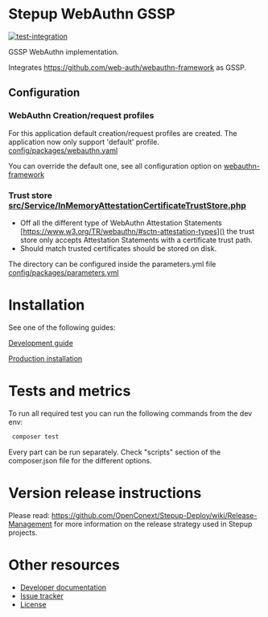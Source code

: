 Stepup WebAuthn GSSP
===================

[![test-integration](https://github.com/OpenConext/Stepup-Webauthn/actions/workflows/test-integration.yml/badge.svg)](https://github.com/OpenConext/Stepup-Webauthn/actions/workflows/test-integration.yml)
</br>

GSSP WebAuthn implementation.

Integrates https://github.com/web-auth/webauthn-framework as GSSP.

Configuration
-------------------

### WebAuthn Creation/request profiles

For this application default creation/request profiles are created. The application
now only support 'default' profile. [config/packages/webauthn.yaml](config/packages/webauthn.yaml)

You can override the default one, see all configuration option on
[webauthn-framework](https://github.com/web-auth/webauthn-framework/blob/master/doc/symfony/index.md) 

### Trust store [src/Service/InMemoryAttestationCertificateTrustStore.php](src/Service/InMemoryAttestationCertificateTrustStore.php)

- Off all the different type of WebAuthn Attestation Statements [https://www.w3.org/TR/webauthn/#sctn-attestation-types]() the trust store only accepts Attestation Statements with a certificate trust path.
- Should match trusted certificates should be stored on disk.

The directory can be configured inside the parameters.yml file [config/packages/parameters.yml](config/packages/parameters.yml)

Installation
======================

See one of the following guides:

[Development guide](docs/development.md)

[Production installation](docs/deployment.md)

Tests and metrics
======================

To run all required test you can run the following commands from the dev env:

```bash 
 composer test 
```

Every part can be run separately. Check "scripts" section of the composer.json file for the different options.

Version release instructions
=====================

Please read: https://github.com/OpenConext/Stepup-Deploy/wiki/Release-Management for more information on the release strategy used in Stepup projects.

Other resources
======================

 - [Developer documentation](docs/index.md)
 - [Issue tracker](https://www.pivotaltracker.com/n/projects/1163646)
 - [License](LICENSE)
